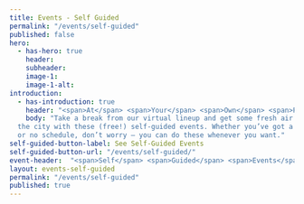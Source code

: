 ```yaml
---
title: Events - Self Guided
permalink: "/events/self-guided"
published: false
hero:
  - has-hero: true
    header: 
    subheader: 
    image-1:
    image-1-alt:
introduction:
  - has-introduction: true
    header: "<span>At</span> <span>Your</span> <span>Own</span> <span>Pace</span>"
    body: "Take a break from our virtual lineup and get some fresh air by exploring
  the city with these (free!) self-guided events. Whether you’ve got a busy schedule
  or no schedule, don’t worry — you can do these whenever you want."
self-guided-button-label: See Self-Guided Events
self-guided-button-url: "/events/self-guided/"
event-header:  "<span>Self</span> <span>Guided</span> <span>Events</span>"
layout: events-self-guided
permalink: "/events/self-guided"
published: true
---
```


